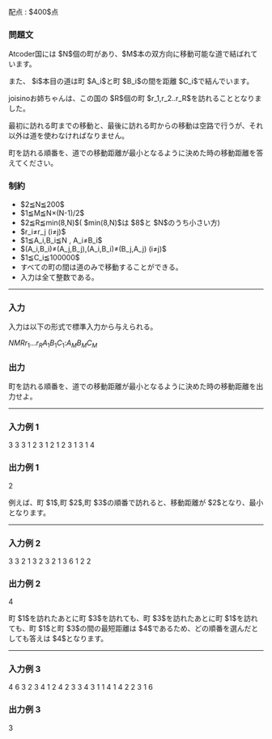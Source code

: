 
<div>

<span>

<span>

<p>
配点 : $400$点
</p>

<div>

<section>

### **問題文**

<p>
Atcoder国には $N$個の町があり、$M$本の双方向に移動可能な道で結ばれています。
</p>

<p>
また、 $i$本目の道は町 $A_i$と町 $B_i$の間を距離 $C_i$で結んでいます。
</p>

<p>
joisinoお姉ちゃんは、この国の $R$個の町 $r_1,r_2..r_R$を訪れることとなりました。
</p>

<p>
最初に訪れる町までの移動と、最後に訪れる町からの移動は空路で行うが、それ以外は道を使わなければなりません。
</p>

<p>
町を訪れる順番を、道での移動距離が最小となるように決めた時の移動距離を答えてください。
</p>

</section>

</div>

<div>

<section>

### **制約**

<ul>

<li>
$2≦N≦200$
</li>

<li>
$1≦M≦N×(N-1)/2$
</li>

<li>
$2≦R≦min(8,N)$( $min(8,N)$は $8$と $N$のうち小さい方)
</li>

<li>
$r_i≠r_j (i≠j)$
</li>

<li>
$1≦A_i,B_i≦N , A_i≠B_i$
</li>

<li>
$(A_i,B_i)≠(A_j,B_j),(A_i,B_i)≠(B_j,A_j) (i≠j)$
</li>

<li>
$1≦C_i≦100000$
</li>

<li>
すべての町の間は道のみで移動することができる。
</li>

<li>
入力は全て整数である。
</li>

</ul>

</section>

</div>

---

<div>

<div>

<section>

### **入力**

<p>
入力は以下の形式で標準入力から与えられる。
</p>

<div>

$N$$M$$R$$r_1$$...$$r_R$$A_1$$B_1$$C_1$$:$$A_M$$B_M$$C_M$
</div>

</section>

</div>

<div>

<section>

### **出力**

<p>
町を訪れる順番を、道での移動距離が最小となるように決めた時の移動距離を出力せよ。
</p>

</section>

</div>

</div>

---

<div>

<section>

### **入力例 1**

<div>

3 3 3
1 2 3
1 2 1
2 3 1
3 1 4

</div>

</section>

</div>

<div>

<section>

### **出力例 1**

<div>

2

</div>

<p>
例えば、町 $1$,町 $2$,町 $3$の順番で訪れると、移動距離が $2$となり、最小となります。
</p>

</section>

</div>

---

<div>

<section>

### **入力例 2**

<div>

3 3 2
1 3
2 3 2
1 3 6
1 2 2

</div>

</section>

</div>

<div>

<section>

### **出力例 2**

<div>

4

</div>

<p>
町 $1$を訪れたあとに町 $3$を訪れても、町 $3$を訪れたあとに町 $1$を訪れても、町 $1$と町 $3$の間の最短距離は $4$であるため、どの順番を選んだとしても答えは $4$となります。
</p>

</section>

</div>

---

<div>

<section>

### **入力例 3**

<div>

4 6 3
2 3 4
1 2 4
2 3 3
4 3 1
1 4 1
4 2 2
3 1 6

</div>

</section>

</div>

<div>

<section>

### **出力例 3**

<div>

3

</div>

</section>

</div>

</span>

</span>

</div>
